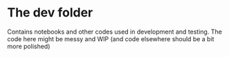 # The dev folder

Contains notebooks and other codes used in development and testing. The code here might be messy and WIP (and code elsewhere should be a bit more polished)
